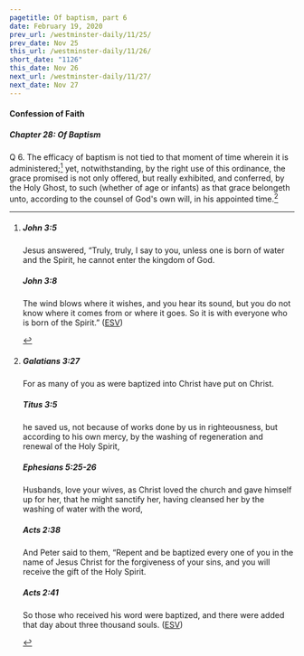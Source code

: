 ```yaml
---
pagetitle: Of baptism, part 6
date: February 19, 2020
prev_url: /westminster-daily/11/25/
prev_date: Nov 25
this_url: /westminster-daily/11/26/
short_date: "1126"
this_date: Nov 26
next_url: /westminster-daily/11/27/
next_date: Nov 27
---
```


#### Confession of Faith

##### Chapter 28: Of Baptism

<span class="q">Q 6.</span> The efficacy of baptism is not tied to that moment of time wherein it is administered;[^fnref:wcf1] yet, notwithstanding, by the right use of this ordinance, the grace promised is not only offered, but really exhibited, and conferred, by the Holy Ghost, to such (whether of age or infants) as that grace belongeth unto, according to the counsel of God's own will, in his appointed time.[^fnref:wcf2]

[^fnref:wcf1]: <div class="esv"><h5>John 3:5</h5> <div class="esv-text"><p id="p43003005.01-1">Jesus answered, <span class="woc">&#8220;Truly, truly, I say to you, unless one is born of water and the Spirit, he cannot enter the kingdom of God.</span></p> </div><h5>John 3:8</h5> <div class="esv-text"><p id="p43003008.01-2"><span class="woc">The wind blows where it wishes, and you hear its sound, but you do not know where it comes from or where it goes. So it is with everyone who is born of the Spirit.&#8221;</span>  (<a href="http://www.esv.org" class="copyright">ESV</a>)</p> </div> </div>

[^fnref:wcf2]: <div class="esv"><h5>Galatians 3:27</h5> <div class="esv-text"><p id="p48003027.01-1">For as many of you as were baptized into Christ have put on Christ.</p> </div><h5>Titus 3:5</h5> <div class="esv-text"><p id="p56003005.01-2">he saved us, not because of works done by us in righteousness, but according to his own mercy, by the washing of regeneration and renewal of the Holy Spirit,</p> </div><h5>Ephesians 5:25-26</h5> <div class="esv-text"><p id="p49005025.01-3">Husbands, love your wives, as Christ loved the church and gave himself up for her, that he might sanctify her, having cleansed her by the washing of water with the word,</p> </div><h5>Acts 2:38</h5> <div class="esv-text"><p id="p44002038.01-4">And Peter said to them, &#8220;Repent and be baptized every one of you in the name of Jesus Christ for the forgiveness of your sins, and you will receive the gift of the Holy Spirit.</p> </div><h5>Acts 2:41</h5> <div class="esv-text"><p id="p44002041.01-5">So those who received his word were baptized, and there were added that day about three thousand souls.  (<a href="http://www.esv.org" class="copyright">ESV</a>)</p> </div> </div>

